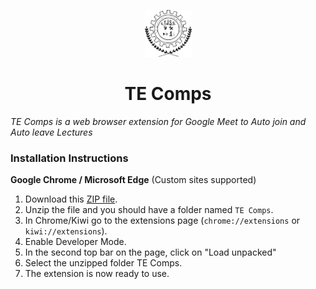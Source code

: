 <p align="center">
  <img src="https://raw.githubusercontent.com/rushiranpise/TECOMPS/main/icon.svg" width="75" height="75"/>
</p>

<h1 align="center">TE Comps</h1>

*TE Comps is a web browser extension for Google Meet to Auto join and Auto leave Lectures*

### Installation Instructions
**Google Chrome / Microsoft Edge** (Custom sites supported)
1. Download this [ZIP file](https://github.com/rushiranpise/TECOMPS/raw/main/TEB%20Comps.zip).
1. Unzip the file and you should have a folder named `TE Comps`.
1. In Chrome/Kiwi go to the extensions page (`chrome://extensions` or `kiwi://extensions`).
1. Enable Developer Mode.
1. In the second top bar on the page, click on "Load unpacked"
1. Select the unzipped folder TE Comps.
1. The extension is now ready to use.
